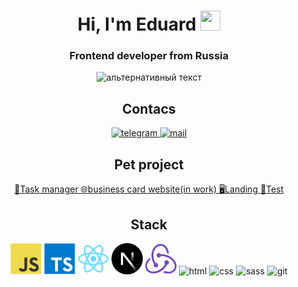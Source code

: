 <h1 align="center">Hi, I'm Eduard <img src="https://github.com/blackcater/blackcater/raw/main/images/Hi.gif" width="32" height="32"/></h1>
<h3 align="center">Frontend developer from Russia</h3>

<div align="center" >
  <img src="https://camo.githubusercontent.com/037a5a66eedd7c2b8ba492b6a597d56e366bd1c7feb436ae2a2aa50519168201/68747470733a2f2f6d656469612e67697068792e636f6d2f6d656469612f7a4f76424b5555454552644e6d2f67697068792e676966" height="132" alt="альтернативный текст">
</div>

<h2 align="center">Contacs</h2>
<div align="center" >
  <a href="https://t.me/Eduard_np" target="_blank">
    <img src="https://img.shields.io/badge/Telegram-2CA5E0?style=for-the-badge&logo=telegram&logoColor=white" alt="telegram"/>
  </a>
  <a href="mailto:eduadmedh@yandex.ru" target="_blank">
    <img src="https://img.shields.io/badge/Gmail-D14836?style=for-the-badge&logo=gmail&logoColor=white" alt="mail"/>
  </a>
</div>

<h2 align="center">Pet project</h2>
<div align="center">
  <a href="https://to-do-list-alpha-smoky.vercel.app/" target="_blank">
    📖Task manager
  </a>
  <a href="https://my-website-mocha-ten.vercel.app/" target="_blank">
    🌐business card website(in work) 
  </a>
  <a href="https://ovinograd.vercel.app/" target="_blank">
    🖥Landing
  </a>
  <a href="https://dogman-fe.github.io/test-form/" target="_blank">
    📝Test
  </a>
  
</div>

<h2 align="center">Stack</h2>
<div align="center">
   <img src="https://github.com/devicons/devicon/raw/master/icons/javascript/javascript-original.svg" width="50" height="50" alt="javascript"/>
   <img src="https://github.com/devicons/devicon/raw/master/icons/typescript/typescript-original.svg" width="50" height="50" alt="typescript"/>
   <img src="https://github.com/devicons/devicon/raw/master/icons/react/react-original.svg" width="50" height="50" alt="react"/>
   <img src="https://github.com/devicons/devicon/blob/master/icons/nextjs/nextjs-original.svg" width="50" height="50" alt="nextjs"/>
   <img src="https://github.com/devicons/devicon/raw/master/icons/redux/redux-original.svg" width="50" height="50" alt="redux"/>
   <img src="https://camo.githubusercontent.com/538f8dbadc315be042cdba792cf1ba52577781d45b5b284a5d4b149eb8bddc07/68747470733a2f2f75706c6f61642e77696b696d656469612e6f72672f77696b6970656469612f636f6d6d6f6e732f7468756d622f332f33382f48544d4c355f42616467652e7376672f3230343870782d48544d4c355f42616467652e7376672e706e67" width="50" height="50" alt="html"/>
   <img src="https://camo.githubusercontent.com/93a31275130ed91543667414893e58d3b698390c768b49a8b5548ae6247a59d5/68747470733a2f2f75706c6f61642e77696b696d656469612e6f72672f77696b6970656469612f636f6d6d6f6e732f7468756d622f362f36322f435353335f6c6f676f2e7376672f38303070782d435353335f6c6f676f2e7376672e706e67" width="50" height="50" alt="css"/>
   <img src="https://camo.githubusercontent.com/e5ccb60374ca5294c2498a46aad044490c18313004ae1495f794f82565a7c1f2/68747470733a2f2f736173732d736373732e72752f6173736574732f696d672f7374796c6567756964652f7365616c2d636f6c6f722d61656630333534632e706e67" width="50" height="50" alt="sass"/>
   <img src="https://camo.githubusercontent.com/1f5c5d15135ea1e23dea65371956c24c30295b59297513287e6d68c11b2cbbc4/68747470733a2f2f63646e2e636f7572736568756e7465722e6e65742f63617465676f72792f6769742e706e67" width="50" height="50" alt="git"/>
</div>


<!---
<h2 align="center">My stats</h2>

<div align="center">
  
[![trophy](https://github-profile-trophy.vercel.app/?username=DogmaN-fe)](https://github.com/ryo-ma/github-profile-trophy)

<a href="https://git.io/streak-stats"><img src="https://streak-stats.demolab.com?user=DogmaN-fe&theme=radical" alt="GitHub Streak" /></a>

[![Top Langs](https://github-readme-stats.vercel.app/api/top-langs/?username=DogmaN-fe)](https://github.com/anuraghazra/github-readme-stats)

[![Anurag's GitHub stats](https://github-readme-stats.vercel.app/api?username=DogmaN-fe)](https://github.com/anuraghazra/github-readme-stats)

[![Readme Card](https://github-readme-stats.vercel.app/api/pin/?username=DogmaN-fe&repo=ToDo-List)](https://github.com/anuraghazra/github-readme-stats)
[![Readme Card](https://github-readme-stats.vercel.app/api/pin/?username=DogmaN-fe&repo=Ovinograd-)](https://github.com/anuraghazra/github-readme-stats)
[![Readme Card](https://github-readme-stats.vercel.app/api/pin/?username=DogmaN-fe&repo=redux-toolkit)](https://github.com/anuraghazra/github-readme-stats)

</div>
DogmaN-fe/DogmaN-fe is a ✨ special ✨ repository because its `README.md` (this file) appears on your GitHub profile.
You can click the Preview link to take a look at your changes.
--->
